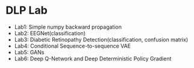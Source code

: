 # DLP Lab

- Lab1: Simple numpy backward propagation
- Lab2: EEGNet(classification)
- Lab3: Diabetic Retinopathy Detection(classification, confusion matrix)
- Lab4: Conditional Sequence-to-sequence VAE
- Lab5: GANs
- Lab6: Deep Q-Network and Deep Deterministic Policy Gradient
